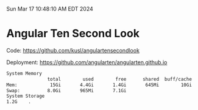 Sun Mar 17 10:48:10 AM EDT 2024

# Angular Ten Second Look

Code: https://github.com/kusl/angulartensecondlook

Deployment: https://github.com/angularten/angularten.github.io

```bash
System Memory
               total        used        free      shared  buff/cache   available
Mem:            15Gi       4.4Gi       1.4Gi       645Mi        10Gi        10Gi
Swap:          8.0Gi       965Mi       7.1Gi
System Storage
1.2G	.
```
```bash
